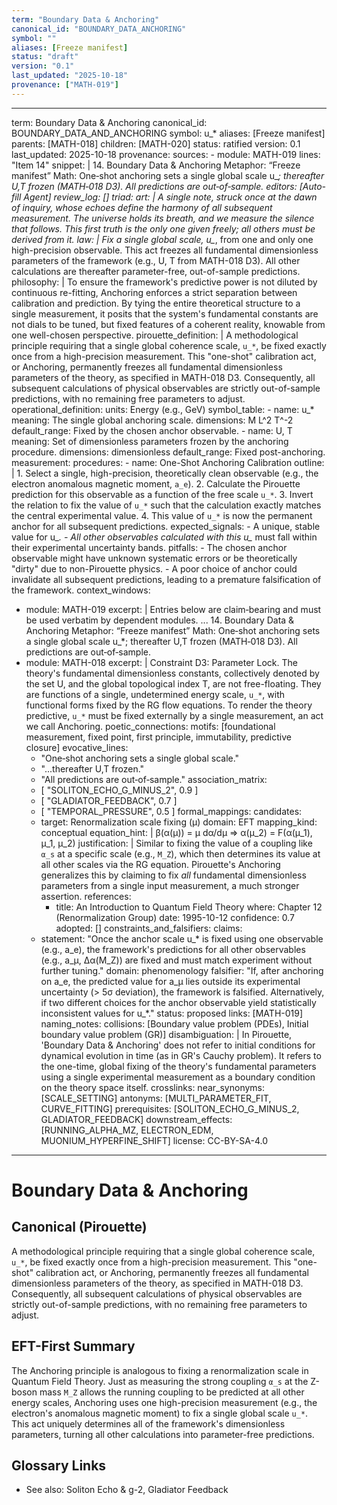 ```yaml
---
term: "Boundary Data & Anchoring"
canonical_id: "BOUNDARY_DATA_ANCHORING"
symbol: ""
aliases: [Freeze manifest]
status: "draft"
version: "0.1"
last_updated: "2025-10-18"
provenance: ["MATH-019"]
---
```


---
term: Boundary Data & Anchoring
canonical_id: BOUNDARY_DATA_AND_ANCHORING
symbol: u_*
aliases: [Freeze manifest]
parents: [MATH-018]
children: [MATH-020]
status: ratified
version: 0.1
last_updated: 2025-10-18
provenance:
  sources:
    - module: MATH-019
      lines: "Item 14"
      snippet: |
        14. Boundary Data & Anchoring
            Metaphor: “Freeze manifest”
            Math: One‑shot anchoring sets a single global scale u_*; thereafter U,T frozen (MATH‑018 D3). All predictions are out‑of‑sample.
  editors: [Auto-fill Agent]
  review_log: []
triad:
  art: |
    A single note, struck once at the dawn of inquiry, whose echoes define the harmony of all subsequent measurement. The universe holds its breath, and we measure the silence that follows. This first truth is the only one given freely; all others must be derived from it.
  law: |
    Fix a single global scale, u_*, from one and only one high-precision observable. This act freezes all fundamental dimensionless parameters of the framework (e.g., U, T from MATH-018 D3). All other calculations are thereafter parameter-free, out-of-sample predictions.
  philosophy: |
    To ensure the framework's predictive power is not diluted by continuous re-fitting, Anchoring enforces a strict separation between calibration and prediction. By tying the entire theoretical structure to a single measurement, it posits that the system's fundamental constants are not dials to be tuned, but fixed features of a coherent reality, knowable from one well-chosen perspective.
pirouette_definition: |
  A methodological principle requiring that a single global coherence scale, `u_*`, be fixed exactly once from a high-precision measurement. This "one-shot" calibration act, or Anchoring, permanently freezes all fundamental dimensionless parameters of the theory, as specified in MATH-018 D3. Consequently, all subsequent calculations of physical observables are strictly out-of-sample predictions, with no remaining free parameters to adjust.
operational_definition:
  units: Energy (e.g., GeV)
  symbol_table:
    - name: u_*
      meaning: The single global anchoring scale.
      dimensions: M L^2 T^-2
      default_range: Fixed by the chosen anchor observable.
    - name: U, T
      meaning: Set of dimensionless parameters frozen by the anchoring procedure.
      dimensions: dimensionless
      default_range: Fixed post-anchoring.
  measurement:
    procedures:
      - name: One-Shot Anchoring Calibration
        outline: |
          1. Select a single, high-precision, theoretically clean observable (e.g., the electron anomalous magnetic moment, `a_e`).
          2. Calculate the Pirouette prediction for this observable as a function of the free scale `u_*`.
          3. Invert the relation to fix the value of `u_*` such that the calculation exactly matches the central experimental value.
          4. This value of `u_*` is now the permanent anchor for all subsequent predictions.
        expected_signals:
          - A unique, stable value for u_*.
          - All other observables calculated with this u_* must fall within their experimental uncertainty bands.
        pitfalls:
          - The chosen anchor observable might have unknown systematic errors or be theoretically "dirty" due to non-Pirouette physics.
          - A poor choice of anchor could invalidate all subsequent predictions, leading to a premature falsification of the framework.
context_windows:
  - module: MATH-019
    excerpt: |
      Entries below are claim‑bearing and must be used verbatim by dependent modules. ...
      14. Boundary Data & Anchoring
      Metaphor: “Freeze manifest”
      Math: One‑shot anchoring sets a single global scale u_*; thereafter U,T frozen (MATH‑018 D3). All predictions are out‑of‑sample.
  - module: MATH-018
    excerpt: |
      Constraint D3: Parameter Lock. The theory's fundamental dimensionless constants, collectively denoted by the set U, and the global topological index T, are not free-floating. They are functions of a single, undetermined energy scale, `u_*`, with functional forms fixed by the RG flow equations. To render the theory predictive, `u_*` must be fixed externally by a single measurement, an act we call Anchoring.
poetic_connections:
  motifs: [foundational measurement, fixed point, first principle, immutability, predictive closure]
  evocative_lines:
    - "One‑shot anchoring sets a single global scale."
    - "...thereafter U,T frozen."
    - "All predictions are out‑of‑sample."
  association_matrix:
    - [ "SOLITON_ECHO_G_MINUS_2", 0.9 ]
    - [ "GLADIATOR_FEEDBACK", 0.7 ]
    - [ "TEMPORAL_PRESSURE", 0.5 ]
formal_mappings:
  candidates:
    - target: Renormalization scale fixing (μ)
      domain: EFT
      mapping_kind: conceptual
      equation_hint: |
        β(α(μ)) = μ dα/dμ  =>  α(μ_2) = F(α(μ_1), μ_1, μ_2)
      justification: |
        Similar to fixing the value of a coupling like `α_s` at a specific scale (e.g., `M_Z`), which then determines its value at all other scales via the RG equation. Pirouette's Anchoring generalizes this by claiming to fix *all* fundamental dimensionless parameters from a single input measurement, a much stronger assertion.
      references:
        - title: An Introduction to Quantum Field Theory
          where: Chapter 12 (Renormalization Group)
          date: 1995-10-12
      confidence: 0.7
  adopted: []
constraints_and_falsifiers:
  claims:
    - statement: "Once the anchor scale u_* is fixed using one observable (e.g., a_e), the framework's predictions for all other observables (e.g., a_μ, Δα(M_Z)) are fixed and must match experiment without further tuning."
      domain: phenomenology
      falsifier: "If, after anchoring on a_e, the predicted value for a_μ lies outside its experimental uncertainty (> 5σ deviation), the framework is falsified. Alternatively, if two different choices for the anchor observable yield statistically inconsistent values for u_*."
      status: proposed
      links: [MATH-019]
naming_notes:
  collisions: [Boundary value problem (PDEs), Initial boundary value problem (GR)]
  disambiguation: |
    In Pirouette, 'Boundary Data & Anchoring' does not refer to initial conditions for dynamical evolution in time (as in GR's Cauchy problem). It refers to the one-time, global fixing of the theory's fundamental parameters using a single experimental measurement as a boundary condition on the theory space itself.
crosslinks:
  near_synonyms: [SCALE_SETTING]
  antonyms: [MULTI_PARAMETER_FIT, CURVE_FITTING]
  prerequisites: [SOLITON_ECHO_G_MINUS_2, GLADIATOR_FEEDBACK]
  downstream_effects: [RUNNING_ALPHA_MZ, ELECTRON_EDM, MUONIUM_HYPERFINE_SHIFT]
license: CC-BY-SA-4.0
---

# Boundary Data & Anchoring

## Canonical (Pirouette)
A methodological principle requiring that a single global coherence scale, `u_*`, be fixed exactly once from a high-precision measurement. This "one-shot" calibration act, or Anchoring, permanently freezes all fundamental dimensionless parameters of the theory, as specified in MATH-018 D3. Consequently, all subsequent calculations of physical observables are strictly out-of-sample predictions, with no remaining free parameters to adjust.

## EFT-First Summary
The Anchoring principle is analogous to fixing a renormalization scale in Quantum Field Theory. Just as measuring the strong coupling `α_s` at the Z-boson mass `M_Z` allows the running coupling to be predicted at all other energy scales, Anchoring uses one high-precision measurement (e.g., the electron's anomalous magnetic moment) to fix a single global scale `u_*`. This act uniquely determines all of the framework's dimensionless parameters, turning all other calculations into parameter-free predictions.

## Glossary Links
- See also: Soliton Echo & g-2, Gladiator Feedback